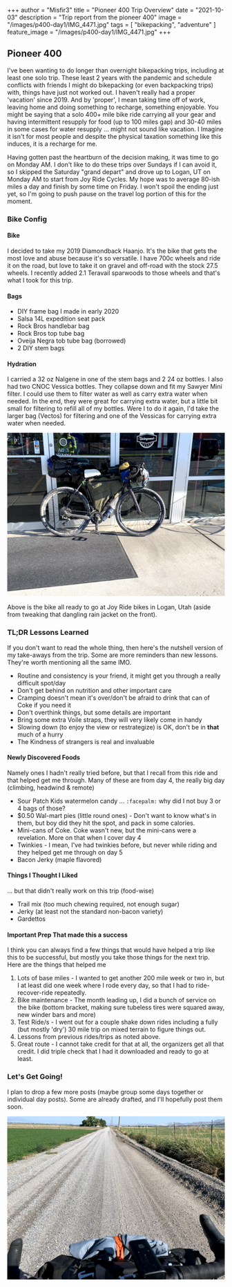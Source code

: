 +++
author = "Misfir3"
title = "Pioneer 400 Trip Overview"
date = "2021-10-03"
description = "Trip report from the pioneer 400"
image = "/images/p400-day1/IMG_4471.jpg"
tags = [
    "bikepacking",
	"adventure"
]
feature_image = "/images/p400-day1/IMG_4471.jpg"
+++

## Pioneer 400

I've been wanting to do longer than overnight bikepacking trips, including at least one solo trip. These least 2 years with the pandemic and schedule conflicts with friends I might do bikepacking (or even backpacking trips) with, things have just not worked out. I haven't really had a proper 'vacation' since 2019. And by 'proper', I mean taking time off of work, leaving home and doing something to recharge, something enjoyable. You might be saying that a solo 400+ mile bike ride carrying all your gear and having intermittent resupply for food (up to 100 miles gap) and 30-40 miles in some cases for water resupply ... might not sound like vacation. I Imagine it isn't for most people and despite the physical taxation something like this induces, it is a recharge for me.

Having gotten past the heartburn of the decision making, it was time to go on Monday AM. I don't like to do these trips over Sundays if I can avoid it, so I skipped the Saturday "grand depart" and drove up to Logan, UT on Monday AM to start from Joy Ride Cycles. My hope was to average 80-ish miles a day and finish by some time on Friday. I won't spoil the ending just yet, so I'm going to push pause on the travel log portion of this for the moment.

### Bike Config

#### Bike

I decided to take my 2019 Diamondback Haanjo. It's the bike that gets the most love and abuse because it's so versatile. I have 700c wheels and ride it on the road, but love to take it on gravel and off-road with the stock 27.5 wheels. I recently added 2.1 Teravail sparwoods to those wheels and that's what I took for this trip. 

#### Bags

- DIY frame bag I made in early 2020
- Salsa 14L expedition seat pack
- Rock Bros handlebar bag
- Rock Bros top tube bag
- Oveija Negra tob tube bag (borrowed)
- 2 DIY stem bags

#### Hydration

I carried a 32 oz Nalgene in one of the stem bags and 2 24 oz bottles. I also had two CNOC Vessica bottles. They collapse down and fit my Sawyer Mini filter. I could use them to filter water as well as carry extra water when needed. In the end, they were great for carrying extra water, but a little bit small for filtering to refill all of my bottles. Were I to do it again, I'd take the larger bag (Vectos) for filtering and one of the Vessicas for carrying extra water when needed.

![Bike all ready to go at Joy Ride](/images/p400-day1/joy-ride-departure.jpg)

Above is the bike all ready to go at Joy Ride bikes in Logan, Utah (aside from tweaking that dangling rain jacket on the front).

### TL;DR Lessons Learned

If you don't want to read the whole thing, then here's the nutshell version of my take-aways from the trip. Some are more reminders than new lessons. They're worth mentioning all the same IMO.

- Routine and consistency is your friend, it might get you through a really difficult spot/day
- Don't get behind on nutrition and other important care
- Cramping doesn't mean it's over/don't be afraid to drink that can of Coke if you need it
- Don't overthink things, but some details are important
- Bring some extra Voile straps, they will very likely come in handy
- Slowing down (to enjoy the view or restrategize) is OK, don't be in **that** much of a hurry
- The Kindness of strangers is real and invaluable

#### Newly Discovered Foods

Namely ones I hadn't really tried before, but that I recall from this ride and that helped get me through. Many of these are from day 4, the really big day (climbing, headwind & remote)

- Sour Patch Kids watermelon candy ... `:facepalm:` why did I not buy 3 or 4 bags of those?
- $0.50 Wal-mart pies (little round ones) - Don't want to know what's in them, but boy did they hit the spot, and pack in some calories.
- Mini-cans of Coke. Coke wasn't new, but the mini-cans were a revelation. More on that when I cover day 4
- Twinkies - I mean, I've had twinkies before, but never while riding and they helped get me through on day 5
- Bacon Jerky (maple flavored)

#### Things I Thought I Liked

... but that didn't really work on this trip (food-wise)

- Trail mix (too much chewing required, not enough sugar)
- Jerky (at least not the standard non-bacon variety)
- Gardettos

#### Important Prep That made this a success

I think you can always find a few things that would have helped a trip like this to be successful, but mostly you take those things for the next trip.  Here are the things that helped me

1. Lots of base miles - I wanted to get another 200 mile week or two in, but I at least did one week where I rode every day, so that I had to ride-recover-ride repeatedly.
2. Bike maintenance - The month leading up, I did a bunch of service on the bike (bottom bracket, making sure tubeless tires were squared away, new winder bars and more)
3. Test Ride/s - I went out for a couple shake down rides including a fully (but mostly 'dry') 30 mile trip on mixed terrain to figure things out.
4. Lessons from previous rides/trips as noted above.
5. Great route - I cannot take credit for that at all, the organizers get all that credit. I did triple check that I had it downloaded and ready to go at least.

### Let's Get Going!

I plan to drop a few more posts (maybe group some days together or individual day posts). Some are already drafted, and I'll hopefully post them soon.

![Let's get going!](/images/p400-day1/road-ahead-1.jpg)